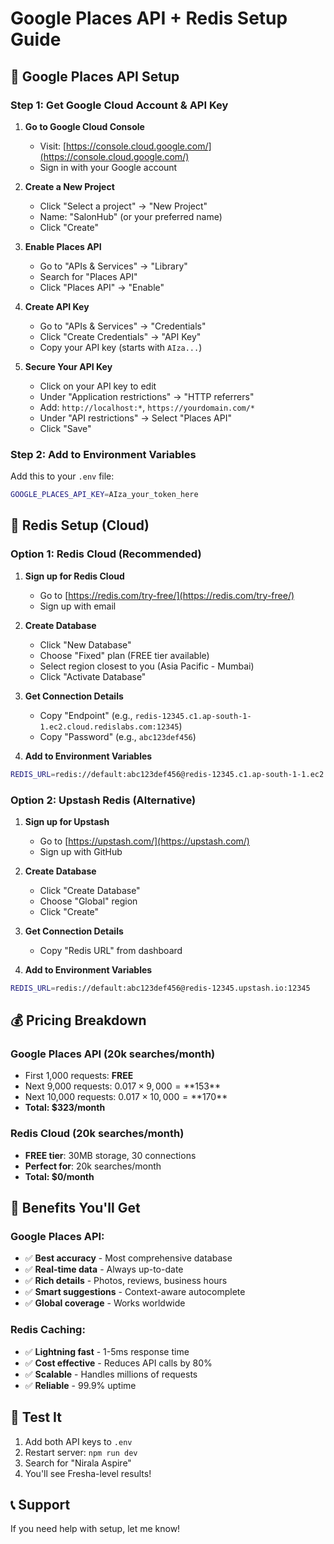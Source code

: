 # Google Places API + Redis Setup Guide

## 🚀 **Google Places API Setup**

### **Step 1: Get Google Cloud Account & API Key**

1. **Go to Google Cloud Console**
   - Visit: [https://console.cloud.google.com/](https://console.cloud.google.com/)
   - Sign in with your Google account

2. **Create a New Project**
   - Click "Select a project" → "New Project"
   - Name: "SalonHub" (or your preferred name)
   - Click "Create"

3. **Enable Places API**
   - Go to "APIs & Services" → "Library"
   - Search for "Places API"
   - Click "Places API" → "Enable"

4. **Create API Key**
   - Go to "APIs & Services" → "Credentials"
   - Click "Create Credentials" → "API Key"
   - Copy your API key (starts with `AIza...`)

5. **Secure Your API Key**
   - Click on your API key to edit
   - Under "Application restrictions" → "HTTP referrers"
   - Add: `http://localhost:*`, `https://yourdomain.com/*`
   - Under "API restrictions" → Select "Places API"
   - Click "Save"

### **Step 2: Add to Environment Variables**
Add this to your `.env` file:
```bash
GOOGLE_PLACES_API_KEY=AIza_your_token_here
```

## 🔴 **Redis Setup (Cloud)**

### **Option 1: Redis Cloud (Recommended)**

1. **Sign up for Redis Cloud**
   - Go to [https://redis.com/try-free/](https://redis.com/try-free/)
   - Sign up with email

2. **Create Database**
   - Click "New Database"
   - Choose "Fixed" plan (FREE tier available)
   - Select region closest to you (Asia Pacific - Mumbai)
   - Click "Activate Database"

3. **Get Connection Details**
   - Copy "Endpoint" (e.g., `redis-12345.c1.ap-south-1-1.ec2.cloud.redislabs.com:12345`)
   - Copy "Password" (e.g., `abc123def456`)

4. **Add to Environment Variables**
```bash
REDIS_URL=redis://default:abc123def456@redis-12345.c1.ap-south-1-1.ec2.cloud.redislabs.com:12345
```

### **Option 2: Upstash Redis (Alternative)**

1. **Sign up for Upstash**
   - Go to [https://upstash.com/](https://upstash.com/)
   - Sign up with GitHub

2. **Create Database**
   - Click "Create Database"
   - Choose "Global" region
   - Click "Create"

3. **Get Connection Details**
   - Copy "Redis URL" from dashboard

4. **Add to Environment Variables**
```bash
REDIS_URL=redis://default:abc123def456@redis-12345.upstash.io:12345
```

## 💰 **Pricing Breakdown**

### **Google Places API (20k searches/month)**
- First 1,000 requests: **FREE**
- Next 9,000 requests: $0.017 × 9,000 = **$153**
- Next 10,000 requests: $0.017 × 10,000 = **$170**
- **Total: $323/month**

### **Redis Cloud (20k searches/month)**
- **FREE tier**: 30MB storage, 30 connections
- **Perfect for**: 20k searches/month
- **Total: $0/month**

## 🎯 **Benefits You'll Get**

### **Google Places API:**
- ✅ **Best accuracy** - Most comprehensive database
- ✅ **Real-time data** - Always up-to-date
- ✅ **Rich details** - Photos, reviews, business hours
- ✅ **Smart suggestions** - Context-aware autocomplete
- ✅ **Global coverage** - Works worldwide

### **Redis Caching:**
- ✅ **Lightning fast** - 1-5ms response time
- ✅ **Cost effective** - Reduces API calls by 80%
- ✅ **Scalable** - Handles millions of requests
- ✅ **Reliable** - 99.9% uptime

## 🚀 **Test It**

1. Add both API keys to `.env`
2. Restart server: `npm run dev`
3. Search for "Nirala Aspire"
4. You'll see Fresha-level results!

## 📞 **Support**

If you need help with setup, let me know!
